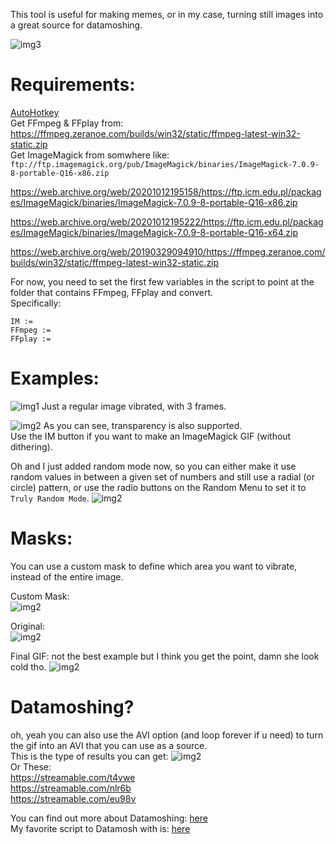 This tool is useful for making memes, or in my case, turning still images into a great source for datamoshing.

![img3](https://i.imgur.com/FNtYtUo.png)

# Requirements:
[AutoHotkey](https://www.autohotkey.com/download/ahk-install.exe)                                       
Get FFmpeg & FFplay from: https://ffmpeg.zeranoe.com/builds/win32/static/ffmpeg-latest-win32-static.zip                          
Get ImageMagick from somwhere like:                                                                   
`ftp://ftp.imagemagick.org/pub/ImageMagick/binaries/ImageMagick-7.0.9-8-portable-Q16-x86.zip`
                                                                   
https://web.archive.org/web/20201012195158/https://ftp.icm.edu.pl/packages/ImageMagick/binaries/ImageMagick-7.0.9-8-portable-Q16-x86.zip
                                                                   
https://web.archive.org/web/20201012195222/https://ftp.icm.edu.pl/packages/ImageMagick/binaries/ImageMagick-7.0.9-8-portable-Q16-x64.zip
                                                                   
https://web.archive.org/web/20190329094910/https://ffmpeg.zeranoe.com/builds/win32/static/ffmpeg-latest-win32-static.zip

For now, you need to set the first few variables in the script to point at the folder that contains FFmpeg, FFplay and convert.          
Specifically:
```
IM :=
FFmpeg :=
FFplay :=
```

# Examples:
![img1](https://i.imgur.com/hVcyxxL.gif)
Just a regular image vibrated, with 3 frames.

![img2](https://i.imgur.com/PNE84w7.gif)
As you can see, transparency is also supported.                                                                          
Use the IM button if you want to make an ImageMagick GIF (without dithering).

Oh and I just added random mode now, so you can either make it use random values in between a given set of numbers and still use a radial (or circle) pattern, or use the radio buttons on the Random Menu to set it to `Truly Random Mode`.
![img2](https://i.imgur.com/lrgPzfG.gif)


# Masks:
You can use a custom mask to define which area you want to vibrate, instead of the entire image.                                          
                                                                                                                       
Custom Mask:                            
![img2](https://i.imgur.com/OIekf6w.png)

Original:                             
![img2](https://i.imgur.com/unRcJyr.png)

Final GIF: not the best example but I think you get the point, damn she look cold tho.
![img2](https://i.imgur.com/P1MRCCZ.gif)


# Datamoshing?
oh, yeah you can also use the AVI option (and loop forever if u need) to turn the gif into an AVI that you can use as a source.             
This is the type of results you can get:
![img2](https://i.imgur.com/2ILgk4k.jpg)                                                                
Or These:                                                                                                               
https://streamable.com/t4vwe                                                                                             
https://streamable.com/nlr6b                                                                             
https://streamable.com/eu98v                                

You can find out more about Datamoshing: [here](http://glitchet.com/resources)                                                                                  
My favorite script to Datamosh with is: [here](https://github.com/itsKaspar/tomato)

